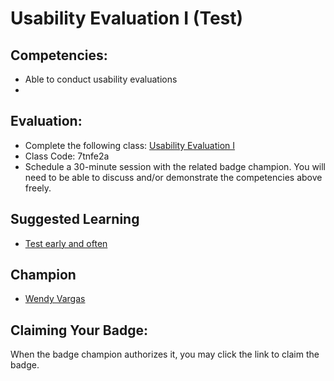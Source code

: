 # Usability Evaluation I (Test)

## Competencies:
* Able to conduct usability evaluations 
* 
## Evaluation:
* Complete the following class: [Usability Evaluation I](https://classroom.google.com/c/NzU2OTM5ODc0MTRa)
* Class Code: 7tnfe2a
* Schedule a 30-minute session with the related badge champion. You will need to be able to discuss and/or demonstrate the competencies above freely. 

## Suggested Learning
* [Test early and often](https://www.designbetter.co/design-thinking/test)

## Champion

* [Wendy Vargas](mailto:wendy.vargas@acklenavenue.com)

## Claiming Your Badge:
When the badge champion authorizes it, you may click the link to claim the badge.

